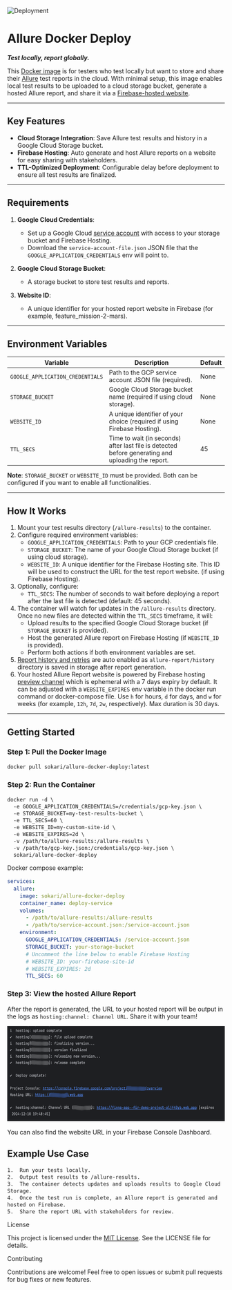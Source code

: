 ![Deployment](https://github.com/cybersokari/allure-docker-deploy/actions/workflows/deploy.yaml/badge.svg?branch=main)

# Allure Docker Deploy
***Test locally, report globally.***

This [Docker image](https://hub.docker.com/r/sokari/allure-docker-deploy) is for testers who test locally but want to store and share their [Allure](https://allurereport.org/) test reports in the cloud. With minimal setup, this image enables local test results to be uploaded to a cloud storage bucket, generate a hosted Allure report, and share it via a [Firebase-hosted website](https://firebase.google.com/docs/hosting).

---

## Key Features
- **Cloud Storage Integration**: Save Allure test results and history in a Google Cloud Storage bucket.
- **Firebase Hosting**: Auto generate and host Allure reports on a website for easy sharing with stakeholders.
- **TTL-Optimized Deployment**: Configurable delay before deployment to ensure all test results are finalized.

---

## Requirements
1. **Google Cloud Credentials**:
    - Set up a Google Cloud [service account](https://firebase.google.com/docs/admin/setup#initialize_the_sdk_in_non-google_environments) with access to your storage bucket and Firebase Hosting.
    - Download the `service-account-file.json` JSON file that the `GOOGLE_APPLICATION_CREDENTIALS` env will point to.

2. **Google Cloud Storage Bucket**:
    - A storage bucket to store test results and reports.

3. **Website ID**:
    - A unique identifier for your hosted report website in Firebase (for example, feature_mission-2-mars).

---

## Environment Variables

| Variable                         | Description                                                                                             | Default          |
|----------------------------------|---------------------------------------------------------------------------------------------------------|------------------|
| `GOOGLE_APPLICATION_CREDENTIALS` | Path to the GCP service account JSON file (required).                                                   | None             |
| `STORAGE_BUCKET`                 | Google Cloud Storage bucket name (required if using cloud storage).                                     | None             |
| `WEBSITE_ID`                     | A unique identifier of your choice  (required if using Firebase Hosting).                               | None             |
| `TTL_SECS`                       | Time to wait (in seconds) after last file is detected before generating and uploading the report. | 45               |

**Note**: `STORAGE_BUCKET` or `WEBSITE_ID` must be provided. Both can be configured if you want to enable all functionalities.

---

## How It Works

1. Mount your test results directory (`/allure-results`) to the container.
2. Configure required environment variables:
   - `GOOGLE_APPLICATION_CREDENTIALS`: Path to your GCP credentials file.
   - `STORAGE_BUCKET`: The name of your Google Cloud Storage bucket (if using cloud storage).
   - `WEBSITE_ID`: A unique identifier for the Firebase Hosting site. This ID will be used to construct the URL for the test report website. (if using Firebase Hosting).
3. Optionally, configure:
   - `TTL_SECS`: The number of seconds to wait before deploying a report after the last file is detected (default: 45 seconds).
4. The container will watch for updates in the `/allure-results` directory. Once no new files are detected within the `TTL_SECS` timeframe, it will:
   - Upload results to the specified Google Cloud Storage bucket (if `STORAGE_BUCKET` is provided).
   - Host the generated Allure report on Firebase Hosting (if `WEBSITE_ID` is provided).
   - Perform both actions if both environment variables are set.
5. [Report history and retries](https://allurereport.org/docs/history-and-retries/#history-and-retries) are auto enabled as `allure-report/history` directory is saved in storage after report generation.
6. Your hosted Allure Report website is powered by Firebase hosting [preview channel](https://firebase.google.com/docs/hosting/test-preview-deploy?hl=en&authuser=0#preview-channels) which is ephemeral with a 7 days expiry by default. It can be adjusted with a `WEBSITE_EXPIRES` env variable in the docker run command or docker-compose file. Use `h` for hours, `d` for days, and `w` for weeks (for example, `12h`, `7d`, `2w`, respectively). Max duration is 30 days.


---

## Getting Started

### Step 1: Pull the Docker Image
```bash
docker pull sokari/allure-docker-deploy:latest
```

### Step 2: Run the Container
```shell
docker run -d \
  -e GOOGLE_APPLICATION_CREDENTIALS=/credentials/gcp-key.json \
  -e STORAGE_BUCKET=my-test-results-bucket \
  -e TTL_SECS=60 \
  -e WEBSITE_ID=my-custom-site-id \
  -e WEBSITE_EXPIRES=2d \
  -v /path/to/allure-results:/allure-results \
  -v /path/to/gcp-key.json:/credentials/gcp-key.json \
  sokari/allure-docker-deploy
```
Docker compose example:
```yaml
services:  
  allure:
    image: sokari/allure-docker-deploy
    container_name: deploy-service
    volumes:
      - /path/to/allure-results:/allure-results
      - /path/to/service-account.json:/service-account.json
    environment:
      GOOGLE_APPLICATION_CREDENTIALS: /service-account.json
      STORAGE_BUCKET: your-storage-bucket
      # Uncomment the line below to enable Firebase Hosting
      # WEBSITE_ID: your-firebase-site-id
      # WEBSITE_EXPIRES: 2d
      TTL_SECS: 60
```

### Step 3: View the hosted Allure Report

After the report is generated, the URL to your hosted report will be output in the logs as `hosting:channel: Channel URL`. Share it with your team!

<div style="text-align: left"><img src="assets/firebase-hosting-cli.png" height="220" alt="Firebase CLI console output"></div>

You can also find the website URL in your Firebase Console Dashboard.

## Example Use Case

	1.	Run your tests locally.
	2.	Output test results to /allure-results.
	3.	The container detects updates and uploads results to Google Cloud Storage.
	4.	Once the test run is complete, an Allure report is generated and hosted on Firebase.
	5.	Share the report URL with stakeholders for review.


License

This project is licensed under the [MIT License](https://opensource.org/licenses/MIT). See the LICENSE file for details.

Contributing

Contributions are welcome! Feel free to open issues or submit pull requests for bug fixes or new features.